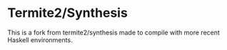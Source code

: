 # Termite2/Synthesis

This is a fork from termite2/synthesis made to compile with more 
recent Haskell environments. 
